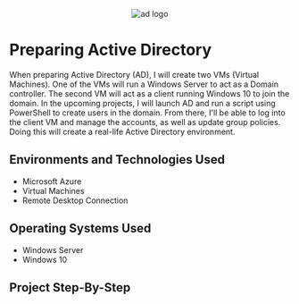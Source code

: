 <p align="center">
<img src="https://i.imgur.com/rEqjSC9.png" alt="ad logo"/>
</p>

<h1>Preparing Active Directory</h1>
<p>When preparing Active Directory (AD), I will create two VMs (Virtual Machines). One of the VMs will run a Windows Server to act as a Domain controller. The second VM will act as a client running Windows 10 to join the domain. In the upcoming projects, I will launch AD and run a script using PowerShell to create users in the domain. From there, I'll be able to log into the client VM and manage the accounts, as well as update group policies. Doing this will create a real-life Active Directory environment.  </p>

<h2>Environments and Technologies Used</h2>

- Microsoft Azure
- Virtual Machines
- Remote Desktop Connection
<h2>Operating Systems Used</h2>

- Windows Server
- Windows 10
<h2>Project Step-By-Step</h2>

<!-- <p>
  <p>Will start by creating a new VM to install osTicket.</p>
<img src="https://i.imgur.com/cHfxEnu.png" alt="osTicket"/>
</p>
<p>
  <p>How to set up your VM.</p> 
<img src="https://i.imgur.com/OsCV4O0.png" alt="osTicket"/>
</p>
<p>
  <p>DON'T FORGET TO CHECK THIS BOX!</p>
<img src="https://i.imgur.com/fD07nO1.png"  alt="osTicket"/>
</p> --> 
